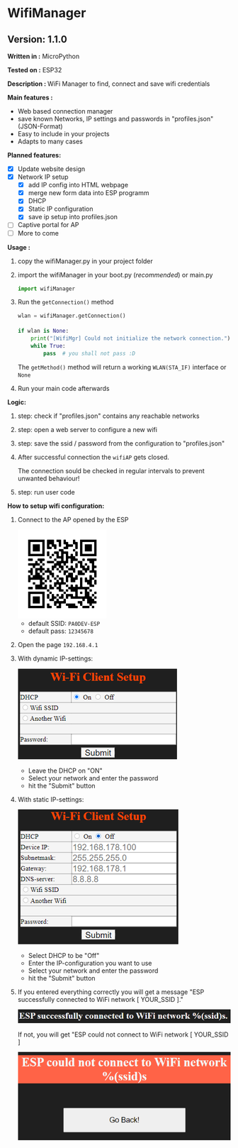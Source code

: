 # WifiManager
 
## Version: 1.1.0

<b>Written in  :</b>   MicroPython

<b>Tested on   :</b>   ESP32

<b>Description : </b> WiFi Manager to find, connect and save wifi credentials

<b>Main features :</b>

- Web based connection manager
- save known Networks, IP settings and passwords in "profiles.json" (JSON-Format)
- Easy to include in your projects
- Adapts to many cases

<b>Planned features:</b>
  
- [X] Update website design
- [X] Network IP setup
    - [X] add IP config into HTML webpage
    - [X] merge new form data into ESP programm
    - [X] DHCP 
    - [X] Static IP configuration
    - [X] save ip setup into profiles.json

- [ ] Captive portal for AP
- [ ] More to come

<b>Usage :</b>

1. copy the wifiManager.py in your project folder
2. import the wifiManager in your boot.py (_recommended_) or main.py 
   
    ```python
    import wifiManager
    ```
3. Run the `getConnection()` method

    ```python
    wlan = wifiManager.getConnection()

    if wlan is None:
        print("[WifiMgr] Could not initialize the network connection.")
        while True:
            pass  # you shall not pass :D
    ```
    The `getMethod()` method will return a working `WLAN(STA_IF)` interface or `None`

4. Run your main code afterwards

<b>Logic: </b>

1. step: check if "profiles.json" contains any reachable networks
2. step: open a web server to configure a new wifi
3. step: save the ssid / password from the configuration to "profiles.json"
4. After successful connection the `wifiAP` gets closed. 
   
    The connection sould be checked in regular intervals to prevent unwanted behaviour!  

5. step: run user code

<b>How to setup wifi configuration:</b>

1. Connect to the AP opened by the ESP
    
    <img src="docs/WiFi_QR.png" alt="WiFi QR code" width=200px>
    
    - default SSID: `PA0DEV-ESP`
    - default pass: `12345678`
2. Open the page `192.168.4.1`
3. With dynamic IP-settings:

    ![DHCP active](docs/Wifi_setup_dhcp.png)

    - Leave the DHCP on "ON"
    - Select your network and enter the password
    - hit the "Submit" button
4. With static IP-settings:

    ![DHCP active](docs/Wifi_setup_static.png)

    - Select DHCP to be "Off"
    - Enter the IP-configuration you want to use
    - Select your network and enter the password
    - hit the "Submit" button
5. If you entered everything correctly you will get a message "ESP successfully connected to WiFi network [ YOUR_SSID ]."

    <img src="docs/wifi_connected.png" alt="ESP-Connected" width=500>
   
   If not, you will get "ESP could not connect to WiFi network [ YOUR_SSID ]

   <img src="docs/wifi_failed.png" alt="ESP-Failed" width=500>




